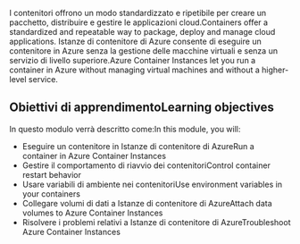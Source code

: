 <span data-ttu-id="f08c6-101">I contenitori offrono un modo standardizzato e ripetibile per creare un pacchetto, distribuire e gestire le applicazioni cloud.</span><span class="sxs-lookup"><span data-stu-id="f08c6-101">Containers offer a standardized and repeatable way to package, deploy and manage cloud applications.</span></span> <span data-ttu-id="f08c6-102">Istanze di contenitore di Azure consente di eseguire un contenitore in Azure senza la gestione delle macchine virtuali e senza un servizio di livello superiore.</span><span class="sxs-lookup"><span data-stu-id="f08c6-102">Azure Container Instances let you run a container in Azure without managing virtual machines and without a higher-level service.</span></span>

## <a name="learning-objectives"></a><span data-ttu-id="f08c6-103">Obiettivi di apprendimento</span><span class="sxs-lookup"><span data-stu-id="f08c6-103">Learning objectives</span></span>  

<span data-ttu-id="f08c6-104">In questo modulo verrà descritto come:</span><span class="sxs-lookup"><span data-stu-id="f08c6-104">In this module, you will:</span></span>

- <span data-ttu-id="f08c6-105">Eseguire un contenitore in Istanze di contenitore di Azure</span><span class="sxs-lookup"><span data-stu-id="f08c6-105">Run a container in Azure Container Instances</span></span>
- <span data-ttu-id="f08c6-106">Gestire il comportamento di riavvio dei contenitori</span><span class="sxs-lookup"><span data-stu-id="f08c6-106">Control container restart behavior</span></span>
- <span data-ttu-id="f08c6-107">Usare variabili di ambiente nei contenitori</span><span class="sxs-lookup"><span data-stu-id="f08c6-107">Use environment variables in your containers</span></span>
- <span data-ttu-id="f08c6-108">Collegare volumi di dati a Istanze di contenitore di Azure</span><span class="sxs-lookup"><span data-stu-id="f08c6-108">Attach data volumes to Azure Container Instances</span></span>
- <span data-ttu-id="f08c6-109">Risolvere i problemi relativi a Istanze di contenitore di Azure</span><span class="sxs-lookup"><span data-stu-id="f08c6-109">Troubleshoot Azure Container Instances</span></span>
